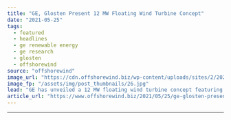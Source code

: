 ```yaml
---
title: "GE, Glosten Present 12 MW Floating Wind Turbine Concept"
date: "2021-05-25"
tags: 
  - featured
  - headlines
  - ge renewable energy
  - ge research
  - glosten
  - offshorewind
source: "offshorewind"
image_url: "https://cdn.offshorewind.biz/wp-content/uploads/sites/2/2021/05/25083504/GE-Glosten-floating-wind-concept_-c-Glosten.jpg"
image_fp: "/assets/img/post_thumbnails/26.jpg"
lead: "GE has unveiled a 12 MW floating wind turbine concept featuring the company&#8217;s Haliade-X"
article_url: "https://www.offshorewind.biz/2021/05/25/ge-glosten-present-12-mw-floating-wind-turbine-concept/"
---
```


---

